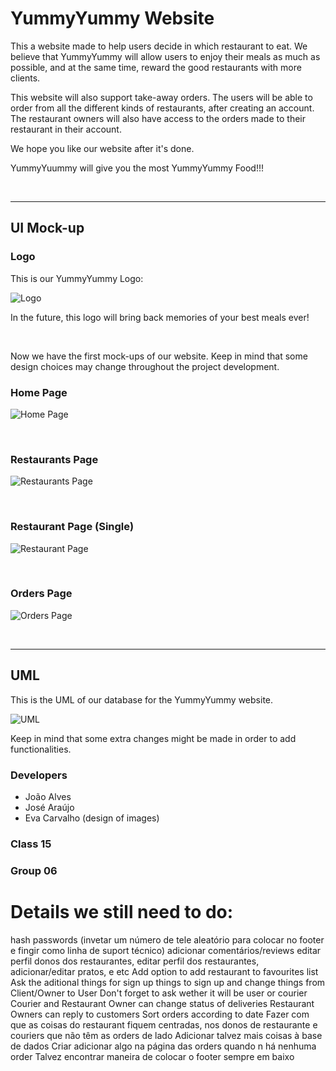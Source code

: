 # YummyYummy Website

This a website made to help users decide in which restaurant to eat. We believe that YummyYummy will allow users to enjoy their meals as much as possible, and at the same time, reward the good restaurants with more clients.

This website will also support take-away orders. The users will be able to order from all the different kinds of restaurants, after creating an account. The restaurant owners will also have access to the orders made to their restaurant in their account.

We hope you like our website after it's done.

YummyYuummy will give you the most YummyYummy Food!!!

<br>

---

## UI Mock-up

### Logo
This is our YummyYummy Logo:

![Logo](images/Logo/YummyLogoTransparentBg.png)

In the future, this logo will bring back memories of your best meals ever!

<br>

Now we have the first mock-ups of our website. Keep in mind that some design choices may change throughout the project development.

### Home Page

![Home Page](images/UI_Mock-up/HomePage.png)

<br>

### Restaurants Page

![Restaurants Page](images/UI_Mock-up/RestaurantsPage.png)

<br>

### Restaurant Page (Single)

![Restaurant Page](images/UI_Mock-up/RestaurantPage.png)

<br>


### Orders Page

![Orders Page](images/UI_Mock-up/OrdersPage.png)

<br>


---

## UML

This is the UML of our database for the YummyYummy website.

![UML](images/Development/YummyUML.jpg)

Keep in mind that some extra changes might be made in order to add functionalities.

### Developers

- João Alves
- José Araújo
- Eva Carvalho (design of images)

### Class 15
### Group 06



# Details we still need to do:

hash passwords
(invetar um número de tele aleatório para colocar no footer e fingir como linha de suport técnico)
adicionar comentários/reviews
editar perfil
donos dos restaurantes, editar perfil dos restaurantes, adicionar/editar pratos, e etc
Add option to add restaurant to favourites list
Ask the aditional things for sign up things to sign up and change things from Client/Owner to User
Don't forget to ask wether it will be user or courier
Courier and Restaurant Owner can change status of deliveries
Restaurant Owners can reply to customers
Sort orders according to date
Fazer com que as coisas do restaurant fiquem centradas, nos donos de restaurante e couriers que não têm as orders de lado
Adicionar talvez mais coisas à base de dados
Criar adicionar algo na página das orders quando n há nenhuma order
Talvez encontrar maneira de colocar o footer sempre em baixo

